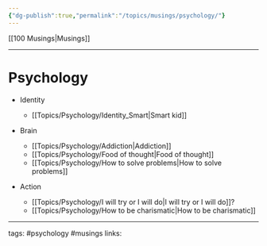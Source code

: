 ```yaml
---
{"dg-publish":true,"permalink":"/topics/musings/psychology/"}
---
```


[[100 Musings\|Musings]]

---

# Psychology

- Identity
	- [[Topics/Psychology/Identity_Smart\|Smart kid]]

- Brain
	- [[Topics/Psychology/Addiction\|Addiction]]
	- [[Topics/Psychology/Food of thought\|Food of thought]]
	- [[Topics/Psychology/How to solve problems\|How to solve problems]]

- Action
	- [[Topics/Psychology/I will try or I will do\|I will try or I will do]]?
	- [[Topics/Psychology/How to be charismatic\|How to be charismatic]]

---
tags: #psychology  #musings
links: